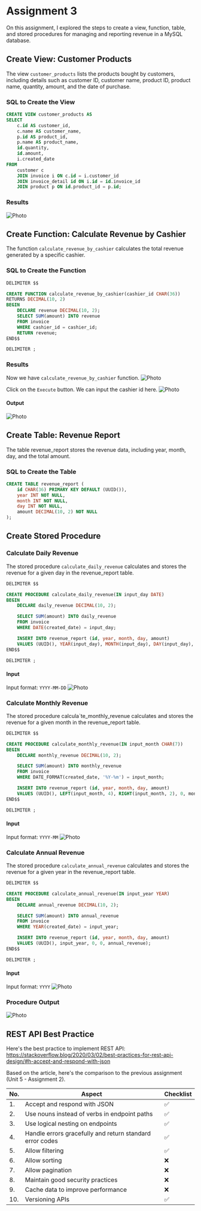 # Assignment 3

On this assignment, I explored the steps to create a view, function, table, and stored procedures for managing and reporting revenue in a MySQL database.

## Create View: Customer Products

The view `customer_products` lists the products bought by customers, including details such as customer ID, customer name, product ID, product name, quantity, amount, and the date of purchase.

### SQL to Create the View

```sql
CREATE VIEW customer_products AS
SELECT
    c.id AS customer_id,
    c.name AS customer_name,
    p.id AS product_id,
    p.name AS product_name,
    id.quantity,
    id.amount,
    i.created_date
FROM
    customer c
    JOIN invoice i ON c.id = i.customer_id
    JOIN invoice_detail id ON i.id = id.invoice_id
    JOIN product p ON id.product_id = p.id;
```

### Results
![Photo](img/view-customer-products.png)

## Create Function: Calculate Revenue by Cashier

The function `calculate_revenue_by_cashier` calculates the total revenue generated by a specific cashier.

### SQL to Create the Function
```sql
DELIMITER $$

CREATE FUNCTION calculate_revenue_by_cashier(cashier_id CHAR(36))
RETURNS DECIMAL(10, 2)
BEGIN
    DECLARE revenue DECIMAL(10, 2);
    SELECT SUM(amount) INTO revenue
    FROM invoice
    WHERE cashier_id = cashier_id;
    RETURN revenue;
END$$

DELIMITER ;
```

### Results
Now we have `calculate_revenue_by_cashier` function.
![Photo](img/func.png)

Click on the `Execute` button. We can input the cashier id here.
![Photo](img/func-cashier.png)

#### Output
![Photo](img/func-output.png)

## Create Table: Revenue Report
The table revenue_report stores the revenue data, including year, month, day, and the total amount.

### SQL to Create the Table
```sql
CREATE TABLE revenue_report (
    id CHAR(36) PRIMARY KEY DEFAULT (UUID()),
    year INT NOT NULL,
    month INT NOT NULL,
    day INT NOT NULL,
    amount DECIMAL(10, 2) NOT NULL
);
```

## Create Stored Procedure
### Calculate Daily Revenue
The stored procedure `calculate_daily_revenue` calculates and stores the revenue for a given day in the revenue_report table.

```sql
DELIMITER $$

CREATE PROCEDURE calculate_daily_revenue(IN input_day DATE)
BEGIN
    DECLARE daily_revenue DECIMAL(10, 2);

    SELECT SUM(amount) INTO daily_revenue
    FROM invoice
    WHERE DATE(created_date) = input_day;

    INSERT INTO revenue_report (id, year, month, day, amount)
    VALUES (UUID(), YEAR(input_day), MONTH(input_day), DAY(input_day), daily_revenue);
END$$

DELIMITER ;
```

#### Input
Input format: `YYYY-MM-DD`
![Photo](img/proc-daily-input.png)

### Calculate Monthly Revenue
The stored procedure calcula`te_monthly_revenue calculates and stores the revenue for a given month in the revenue_report table.

```sql
DELIMITER $$

CREATE PROCEDURE calculate_monthly_revenue(IN input_month CHAR(7))
BEGIN
    DECLARE monthly_revenue DECIMAL(10, 2);

    SELECT SUM(amount) INTO monthly_revenue
    FROM invoice
    WHERE DATE_FORMAT(created_date, '%Y-%m') = input_month;

    INSERT INTO revenue_report (id, year, month, day, amount)
    VALUES (UUID(), LEFT(input_month, 4), RIGHT(input_month, 2), 0, monthly_revenue);
END$$

DELIMITER ;
```

#### Input
Input format: `YYYY-MM`
![Photo](img/proc-monthly-input.png)

### Calculate Annual Revenue
The stored procedure `calculate_annual_revenue` calculates and stores the revenue for a given year in the revenue_report table.

```sql
DELIMITER $$

CREATE PROCEDURE calculate_annual_revenue(IN input_year YEAR)
BEGIN
    DECLARE annual_revenue DECIMAL(10, 2);

    SELECT SUM(amount) INTO annual_revenue
    FROM invoice
    WHERE YEAR(created_date) = input_year;

    INSERT INTO revenue_report (id, year, month, day, amount)
    VALUES (UUID(), input_year, 0, 0, annual_revenue);
END$$

DELIMITER ;
```

#### Input
Input format: `YYYY`
![Photo](img/proc-annual-input.png)

### Procedure Output
![Photo](img/proc-output.png)

## REST API Best Practice
Here's the best practice to implement REST API: https://stackoverflow.blog/2020/03/02/best-practices-for-rest-api-design/#h-accept-and-respond-with-json

Based on the article, here's the comparison to the previous assignment (Unit 5 - Assignment 2).

| No. |            Aspect                            |  Checklist |
|-----|----------------------------------------------|------------|
| 1. | Accept and respond with JSON                 |     ✅     |
| 2. | Use nouns instead of verbs in endpoint paths |     ✅     |
| 3. | Use logical nesting on endpoints             |     ✅     |
| 4. | Handle errors gracefully and return standard error codes |     ✅     |
| 5. | Allow filtering                              |     ✅     |
| 6. | Allow sorting                                |     ❌     |
| 7. | Allow pagination                             |     ❌     |
| 8. | Maintain good security practices             |     ❌     |
| 9. | Cache data to improve performance            |     ❌     |
| 10. | Versioning APIs                             |     ✅     |